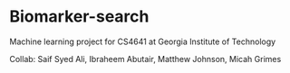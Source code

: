# Biomarker-search
Machine learning project for CS4641 at Georgia Institute of Technology

Collab: Saif Syed Ali, Ibraheem Abutair, Matthew Johnson, Micah Grimes
